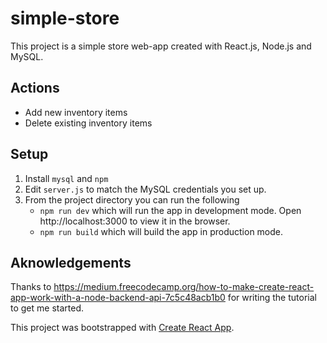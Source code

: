 # simple-store
This project is a simple store web-app created with React.js, Node.js and MySQL. 

## Actions
* Add new inventory items
* Delete existing inventory items

## Setup
1. Install `mysql` and `npm`
2. Edit `server.js` to match the MySQL credentials you set up.
3. From the project directory you can run the following
     * `npm run dev` which will run the app in development mode. Open http://localhost:3000 to view it in the browser.
     * `npm run build` which will build the app in production mode. 

## Aknowledgements
Thanks to https://medium.freecodecamp.org/how-to-make-create-react-app-work-with-a-node-backend-api-7c5c48acb1b0 for writing the tutorial to get me started. 

This project was bootstrapped with [Create React App](https://github.com/facebook/create-react-app).
